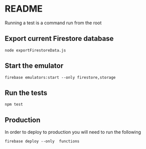 # README

Running a test is a command run from the root

## Export current Firestore database

```
node exportFirestoreData.js
```

## Start the emulator

```
firebase emulators:start --only firestore,storage
```

## Run the tests

```
npm test
```

## Production

In order to deploy to production you will need to run the following

```
firebase deploy --only  functions
```
